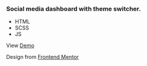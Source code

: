 ### Social media dashboard with theme switcher. 
- HTML
- SCSS
- JS

View [Demo](http://sloppy-structure.surge.sh/)

Design from [Frontend Mentor](https://www.frontendmentor.io)
